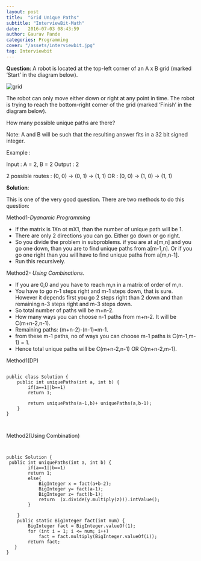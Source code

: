 ```yaml
---
layout: post
title:  "Grid Unique Paths"
subtitle: "InterviewBit-Math"
date:   2016-07-03 08:43:59
author: Gaurav Pande
categories: Programming
cover: "/assets/interviewbit.jpg"
tag: Interviewbit
---
```


**Question**:
A robot is located at the top-left corner of an A x B grid (marked ‘Start’ in the diagram below).

<img src="{{ site.baseurl }}/assets/3eaivQ5.png" title="grid" class="grid">

The robot can only move either down or right at any point in time. The robot is trying to reach the bottom-right corner of the grid (marked ‘Finish’ in the diagram below).

How many possible unique paths are there?

Note: A and B will be such that the resulting answer fits in a 32 bit signed integer.

Example :

Input : A = 2, B = 2
Output : 2

2 possible routes : (0, 0) -> (0, 1) -> (1, 1) 
              OR  : (0, 0) -> (1, 0) -> (1, 1)



**Solution**:
 
This is one of the very good question. There are two methods to do this question:

Method1-*Dyanamic Programming*

 * If the matrix is 1Xn ot mX1, than the number of unique path will be 1.
 * There are only 2 directions you can go. Either go down or go right.
 * So you divide the problem in subproblems. if you are at a[m,n] and you go one down, than you are to find
   unique paths from a[m-1,n]. Or if you go one right than you will have to find unique paths from a[m,n-1].
 * Run this recursively.
 
 
Method2- *Using Combinations*.

 * If you are 0,0 and you have to reach m,n in a matrix of order of m,n.
 * You have to go n-1 steps right and m-1 steps down, that is sure. However it depends first you go 2 steps right than 2 down
   and than remaining n-3 steps right and m-3 steps down.
 * So total number of paths will be m+n-2. 
 * How many ways you can choose n-1 paths from m+n-2. It will be C(m+n-2,n-1).
 * Remaining paths: (m+n-2)-(n-1)=m-1.
 * from these m-1 paths, no of ways you can choose m-1 paths is C(m-1,m-1) = 1.
 * Hence total unique paths will be C(m+n-2,n-1) OR C(m+n-2,m-1).


Method1(DP)

```Language-java

public class Solution {
	public int uniquePaths(int a, int b) {
	    if(a==1||b==1)
	    return 1;
	    
	    return uniquePaths(a-1,b)+ uniquePaths(a,b-1);
	}
}

  
```

Method2(Using Combination)

```Language-java


public Solution {
 public int uniquePaths(int a, int b) {
        if(a==1||b==1)
        return 1;
        else{
            BigInteger x = fact(a+b-2);
            BigInteger y= fact(a-1);
            BigInteger z= fact(b-1);
            return  (x.divide(y.multiply(z))).intValue();
        }
        
    }
    public static BigInteger fact(int num) {
        BigInteger fact = BigInteger.valueOf(1);
        for (int i = 1; i <= num; i++)
            fact = fact.multiply(BigInteger.valueOf(i));
        return fact;
   }
}

```


